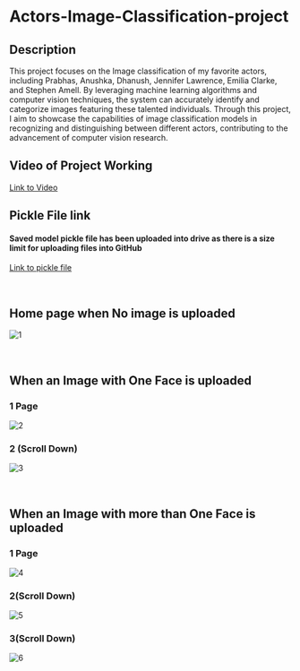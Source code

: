 # Actors-Image-Classification-project

## Description

This project focuses on the Image classification of my favorite actors, including Prabhas, Anushka, Dhanush, Jennifer Lawrence, Emilia Clarke, and Stephen Amell. By leveraging machine learning algorithms and computer vision techniques, the system can accurately identify and categorize images featuring these talented individuals. Through this project, I aim to showcase the capabilities of image classification models in recognizing and distinguishing between different actors, contributing to the advancement of computer vision research.


## Video of Project Working
[Link to Video](https://drive.google.com/file/d/10PXfhcs0d6CsrKZY57AYtO0B8wD6HhcB/view?usp=sharing)




## Pickle File link
#### Saved model pickle file has been uploaded into drive as there is a size limit for uploading files into GitHub
[Link to pickle file](https://drive.google.com/file/d/1q03tPi2UtUAGvBOzcl5f_mWilA941cLH/view?usp=sharing)

<br>

## Home page when No image is uploaded

![1](https://github.com/udaykiran-91/Actors-Image-Classification-project/assets/127354822/7c09e511-6004-40f8-b39e-e1dc7897de50)

<br>

## When an Image with One Face is uploaded

### 1 Page

![2](https://github.com/udaykiran-91/Actors-Image-Classification-project/assets/127354822/f98105c4-0d48-4690-8acb-cdd8c5c3fe42)



### 2 (Scroll Down)

![3](https://github.com/udaykiran-91/Actors-Image-Classification-project/assets/127354822/ae3c4a07-89a8-4133-b3d4-a317fca0f189)

<br>

## When an Image with more than One Face is uploaded
### 1 Page

![4](https://github.com/udaykiran-91/Actors-Image-Classification-project/assets/127354822/0fdc2787-c82e-4357-9a31-ad26e45ee876)


### 2(Scroll Down)

![5](https://github.com/udaykiran-91/Actors-Image-Classification-project/assets/127354822/8b0ad804-067b-484b-a40c-a6c94c346627)



### 3(Scroll Down)

![6](https://github.com/udaykiran-91/Actors-Image-Classification-project/assets/127354822/981446a8-2dce-431e-85f2-05fe52c2f31a)
